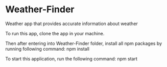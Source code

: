 # Weather-Finder
Weather app that provides accurate information about weather


To run this app, clone the app in your machine.

Then after entering into Weather-Finder folder, install all npm packages by running following command:
npm install

To start this application, run the following command:
npm start
